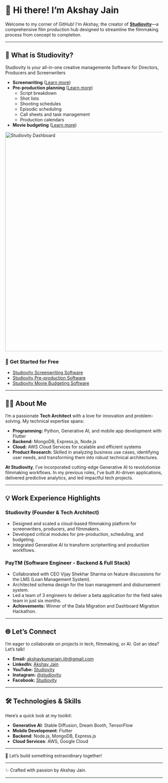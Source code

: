 # 👋 Hi there! I’m Akshay Jain  
Welcome to my corner of GitHub! I'm Akshay, the creator of **[Studiovity](https://studiovity.com)**—a comprehensive film production hub designed to streamline the filmmaking process from concept to completion.  

---

## 🎥 **What is Studiovity?**  
Studiovity is your all-in-one creative managemente Software for Directors, Producers and Screenwriters
- **Screenwriting** ([Learn more](Studiovity-Screenwriting.md))  
- **Pre-production planning** ([Learn more](studiovity-film-pre-production-software.md))  
  - Script breakdown  
  - Shot lists  
  - Shooting schedules  
  - Episodic scheduling  
  - Call sheets and task management  
  - Production calendars  
- **Movie budgeting** ([Learn more](Studiovity-movie-budgeting-software.md))  

<img src="https://is1-ssl.mzstatic.com/image/thumb/PurpleSource211/v4/86/14/ab/8614ab01-9bda-af56-26ac-5503f2b1387c/0x0ss__U002822_U0029.png/626x0w.webp" alt="Studiovity Dashboard" width="700"/>  

### 🚀 **Get Started for Free**  
- [Studiovity Screenwriting Software](https://studiovity.com/screenwriting-software/)  
- [Studiovity Pre-production Software](https://studiovity.com/)  
- [Studiovity Movie Budgeting Software](https://studiovity.com/movie-budgeting-software/)  

---

## 👨‍💻 **About Me**  
I’m a passionate **Tech Architect** with a love for innovation and problem-solving. My technical expertise spans:  
- **Programming:** Python, Generative AI, and mobile app development with Flutter  
- **Backend:** MongoDB, Express.js, Node.js  
- **Cloud:** AWS Cloud Services for scalable and efficient systems
- **Product Research:** Skilled in analyzing business use cases, identifying user needs, and transforming them into robust technical architectures.

**At Studiovity**, I’ve incorporated cutting-edge Generative AI to revolutionize filmmaking workflows. In my previous roles, I’ve built AI-driven applications, delivered predictive analytics, and led impactful tech projects.  

---

## 💡 **Work Experience Highlights**  

### **Studiovity (Founder & Tech Architect)**  
- Designed and scaled a cloud-based filmmaking platform for screenwriters, producers, and filmmakers.  
- Developed critical modules for pre-production, scheduling, and budgeting.  
- Integrated Generative AI to transform scriptwriting and production workflows.  

### **PayTM (Software Engineer - Backend & Full Stack)**  
- Collaborated with CEO Vijay Shekhar Sharma on feature discussions for the LMS (Loan Management System).  
- Architected schema design for the loan management and disbursement system.  
- Led a team of 3 engineers to deliver a beta application for the field sales team in just six months.  
- **Achievements:** Winner of the Data Migration and Dashboard Migration Hackathon.  

---

## 🌐 **Let’s Connect**  
I’m eager to collaborate on projects in tech, filmmaking, or AI. Got an idea? Let’s talk!  
- **Email:** [akshaykumarjain.iitr@gmail.com](mailto:akshaykumarjain.iitr@gmail.com)  
- **LinkedIn:** [Akshay Jain](https://www.linkedin.com/in/pageakj/)  
- **YouTube:** [Studiovity](https://www.youtube.com/@studiovity)  
- **Instagram:** [@studiovity](https://www.instagram.com/studiovity/?hl=en)  
- **Facebook:** [Studiovity](https://www.instagram.com/studiovity/?hl=en)  

---

## 🛠️ **Technologies & Skills**  
Here’s a quick look at my toolkit:  
- **Generative AI**: Stable Diffusion, Dream Booth, TensorFlow  
- **Mobile Development**: Flutter  
- **Backend**: Node.js, MongoDB, Express.js  
- **Cloud Services**: AWS, Google Cloud

---

🌟 Let’s build something extraordinary together!  

---  

✨ Crafted with passion by Akshay Jain.  

---
